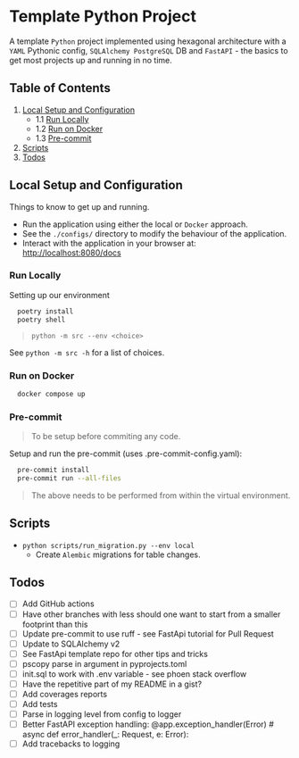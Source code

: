 # Template Python Project

A template `Python` project implemented using hexagonal architecture with a `YAML` Pythonic config, `SQLAlchemy PostgreSQL` DB and `FastAPI` - the basics to get most projects up and running in no time.

## Table of Contents

1. [Local Setup and Configuration](#local-setup-and-configuration)
    - 1.1 [Run Locally](#run-locally)
    - 1.2 [Run on Docker](#run-on-docker)
    - 1.3 [Pre-commit](#pre-commit)
2. [Scripts](#scripts)
3. [Todos](#todos)

## Local Setup and Configuration

Things to know to get up and running.

- Run the application using either the local or `Docker` approach.
- See the `./configs/` directory to modify the behaviour of the application.
- Interact with the application in your browser at: [http://localhost:8080/docs](http://localhost:8080/docs)

### Run Locally

Setting up our environment

```sh
  poetry install
  poetry shell
```

> `python -m src --env <choice>`

See `python -m src -h` for a list of choices.

### Run on Docker

```sh
  docker compose up
```

### Pre-commit

> To be setup before commiting any code.

Setup and run the pre-commit (uses .pre-commit-config.yaml):

```sh
  pre-commit install
  pre-commit run --all-files
```

> The above needs to be performed from within the virtual environment.

## Scripts

- `python scripts/run_migration.py --env local`
  - Create `Alembic` migrations for table changes.

## Todos

- [ ] Add GitHub actions
- [ ] Have other branches with less should one want to start from a smaller footprint than this
- [ ] Update pre-commit to use ruff - see FastApi tutorial for Pull Request
- [ ] Update to SQLAlchemy v2
- [ ] See FastApi template repo for other tips and tricks
- [ ] pscopy parse in argument in pyprojects.toml
- [ ] init.sql to work with .env variable - see phoen stack overflow
- [ ] Have the repetitive part of my README in a gist?
- [ ] Add coverages reports
- [ ] Add tests
- [ ] Parse in logging level from config to logger
- [ ] Better FastAPI exception handling: @app.exception_handler(Error)  # async def error_handler(_: Request, e: Error):
- [ ] Add tracebacks to logging
